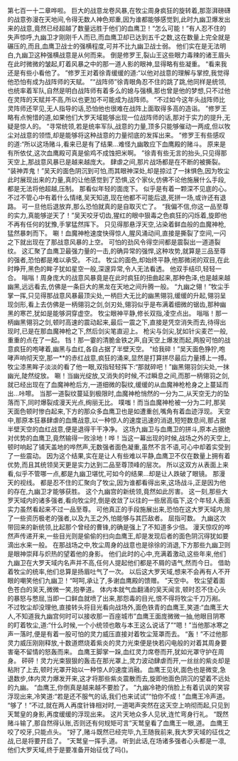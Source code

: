 第七百一十二章哗啦。
巨大的战意龙卷风暴,在牧尘周身疯狂的旋转着,那澎湃磅礴的战意弥漫在天地间,令得无数人神色郑重,因为谁都能够感觉到,此时九幽卫爆发出来的战意,竟然已经超越了数量远胜于他们的血鹰卫！“怎么可能！”有人忍不住的失声惊呼,九幽卫才刚刚千人而已,而血鹰卫却已达到五千之数,这在数量上完全就是碾压的,而且,血鹰卫战士的强横程度,可并不比九幽卫战士弱。
他们实在是无法明白,九幽卫这种强横战意是从何而来。
倒是修罗王,裂山王这些眼力毒辣的诸王眉头在此时微微的皱起,盯着风暴之中的那一道人影的眼神,显得略有些凝重。
“看来我还是有些小看他了。
”修罗王对着徐青缓缓的道:“以他对战意的理解与掌控,我觉得他恐怕有成为战阵师的天赋。
”“战阵师”徐青眼角忍不住的跳了跳,他同样是统领,也统率着军队,自然是明白战阵师有着多么的媳与强横,那也曾是他的梦想,只不过他在灵阵的天赋并不高,所以也更加不可能成为战阵师。
“不过如今这年头战阵师比灵阵师还罕见,无人指导的话,恐怕他也很难在战阵上面取得多高的造诣。
”修罗王略有点惋惜的道,如果他们大罗天域能够出现一位战阵师的话,那对于实力的提升,无疑是惊人的。
“寻常统领,若是统率军队,战意的力量,顶多只能够催动一两成,但以牧尘对战意的领悟,却是能够将这种战意的力量彻底的发挥出来。
”修罗王有些感叹的道:“所以这场赌斗,看来已是有了结果…难怪九幽敢应下血鹰殿的赌斗。
原来是有所依仗,这次血鹰殿可真是偷鸡不成蚀把米啊。
”徐青有些无言的抬头,只见得那天空上,那战意风暴已是越来越庞大。
肆虐之间,那片战场都是在不断的被撕裂。
“装神弄鬼！”吴天的面色阴沉到可怕,而其眼神深处,却是掠过了一抹惧色,因为牧尘此时展现出来的力量,真的让他感觉到了恐惧,这个家伙,仿佛不论他施展什么手段,都是无法将他超越,压制。
那看似年轻的面庞下。
似乎是有着一颗深不见底的心。
不过不管心中有着什么情绪,吴天知道,现在他都不可能后退,死拼一场,或许还有退路。
可一旦他后退放弃,那么恐怕就真的是自取灭亡了。
“我偏不信,你这一品至尊的实力,真能够逆天了！”吴天咬牙切齿,猩红的眼中狠毒之色疯狂的闪烁着,旋即他不再有任何的犹豫,手掌猛然挥下。
只见得那悬浮天空,沾染着鲜血般的血魔神枪,猛然暴刺而下。
唰！血魔神枪速度快得惊人,腥风涌动间,直接是撕裂了空间,一闪之下就出现在了那战意风暴的上空。
可怕的劲风令得空间都是震裂出一道道裂纹。
这汇聚了血鹰卫最强力量的一击,的确异常的强悍,这种攻势,就算是三品至尊的强者,恐怕都是难以承受。
不过。
牧尘的面色,却始终平静,他那微闭的双目,在此时睁开,黑色的眸子犹如星空一般,深邃异常,令人无法看透。
他双手结印,轻轻一合。
嗡嗡！周身庞大的战意风暴竟是在此时疯狂的扭曲起来,那种色泽,也是越来越幽黑,远远看去,仿佛是一条巨大的黑龙在天地之间升腾一般。
“九幽之翎！”牧尘手掌一挥,只见得那战意风暴最顶尖处,一柄巨大无比的幽黑翎羽,缓缓的升起,翎羽呈现剑形,看上去仿佛是一柄翎羽之剑,剑刃处,翎羽似乎是布满着细微的锯齿,那种幽黑的寒芒,犹如是能够洞穿虚空。
牧尘眼神平静,修长双指,凌空点出。
嗡嗡！那一柄幽黑翎羽之剑,顿时高速的震动起来,最后一震之下,直接是凭空消失而去,待得出现时,已是在那血魔神枪之下,然后剑尖笔直迎上。
枪尖与剑尖,犹如针尖麦芒一般,重重的点在了一起。
铛！那一霎的清脆金铁之声,自天空上爆发而起,两股可怕的战意疯狂的咆哮着,幽黑与血红,各自占据了半壁天空。
“给我碎！”吴天面色狰狞,咆哮声响彻天空,那一**的赤红战意,疯狂的涌来,显然是打算拼尽最后力量搏上一搏。
牧尘漆黑眸子淡淡的看了他一眼,双指轻轻挥下:“那就碎吧！”幽黑翎羽剑尖处,一抹幽光,陡然绽放。
唰！当幽光绽放,又消失的时候,不过瞬息之间,而那一柄翎羽之剑,就已经出现在了血魔神枪后方,一道细微的裂纹,缓缓的从血魔神枪枪身之上蔓延而出…咔嚓。
当那一道裂纹蔓延到极限时,血魔神枪悄然的一分为二,从天空无力的坠落而下,同时爆裂成漫天光点,绚丽无比。
噗嗤！而当血魔神枪被一分为二时,那吴天面色顿时惨白起来,下方的那众多血鹰卫也是如遭重创,嘴角有着血迹浮现。
天空中,那原本狂暴肆虐的血鹰战意,以一种惊人的速度迅速的消退,短短数息间,那占据半壁天空的血红战意,便是退得干干净净。
这场九幽卫与血鹰卫的拼斗,原本占据绝对优势的血鹰卫,竟然输得一败涂地！哗！当这一幕出现的时候,战场之外的天空上,顿时响起了铺天盖地的哗然声,无数强者面色凝重,虽然不言不语,可心中却着实受到了一些震动。
因为这个结果,实在是让人有些难以平静,血鹰卫不仅在数量上拥有着优势,而且其统领吴天更是实力达到二品至尊顶峰的层次。
所以这双方从表面上来看,似乎不管哪一点,都是九幽卫堪忧,可如今的结果…却是让人跌破了眼镜。
那漫天的视线。
都是忍不住的汇聚向了牧尘,因为谁都看得出来,这场战斗,正是因为他的存在,九幽卫才能够获胜。
这个九幽宫的新统领,竟然如此厉害。
这一刻,那些大罗天域内的诸多强者,看向牧尘时,倒是收敛了以往的一些居高临下,这个年轻人表面实力虽然看起来不过一品至尊。
可他真正的手段施展出来,恐怕在这大罗天域内,除了一些资历极老的强者,以及九王之外,怕能够与其匹敌者。
屈指可数。
九幽这次带回来的新统领,比起那个曾经的曹锋,的确是强上了不知道多少倍。
漫天惊叹的哗然声传递开来,一些目光则是偷偷的扫向血鹰王,却是发现后者的面色阴沉得犹如要滴出水来一般。
在那战场之中,牧尘周身的战意也是徐徐的消退,下方那些九幽卫则是眼神崇拜与炽热的望着他的身影。
他们此时的心中,充满着激动,这些年来,他们九幽卫在大罗天域内名声并不高,任何人提起他们都是不屑的语气,然而今日。
借助着牧尘的统率,他们总算是扬眉吐气了一次。
以后这大罗天域,想来不会再有人不开眼的嘲笑他们九幽卫！“呵呵,承让了,多谢血鹰殿的馈赠。
”天空中。
牧尘望着面色苍白的吴天,微微一笑,抱拳道。
体内本就气血翻涌的吴天闻言,顿时忍不住心头的暴怒与憋屈,当即一口鲜血就喷了出来,那怨毒的目光,恨不得将牧尘千刀万剐。
不过牧尘却没理他,直接转头将目光看向战场外,面色铁青的血鹰王,笑道:“血鹰王大人,不知道我九幽宫何时可以接收那一百座城市”血鹰王面庞微微一抽,他眼目阴寒的盯着牧尘,道:“什么时候,一个小统领也敢与本王这么说话了”“嗯！”当他那冰寒之声一落时,便是有着一股可怕的灵力威压直接对着牧尘笼罩而去。
“轰！”不过他那灵力威压刚刚释放,十数道燃烧着紫炎的灵力光束便是快若闪电般的对着其周身要害毫不留情的怒轰而来。
血鹰王脚掌一跺,血红灵力席卷而开,犹如光罩守护在周身。
砰砰！灵力光束狠狠的轰击在那光罩上,灵力波动肆虐而开,一丝丝的紫炎却是粘附了上去,顿时光罩开始以一种惊人的速度消融。
血鹰王见状,面色也是微变,急退数步,体内灵力爆发开来,这才将那些紫炎震散而去,旋即他面色阴沉的望着不远处的九幽。
“血鹰王,你倒真是越来越不要脸了。
”九幽冷艳的俏脸上有着讥讽的笑容浮现出来,冷笑道:“若是还不服气的话,我们也来试试”“怕你不成！”血鹰王冷声道。
“够了！”不过,就在两人再度针锋相对时,一道喝声突然在这天空上响彻而起,只见到天鹫皇的身影,再度缓缓的浮现出来。
这片天地众多人见状,连忙弯身行礼。
“既然赌斗输了,那自然得认账,否则还有何规矩可言”天鹫皇看了血鹰王一眼,道。
血鹰王咬了咬牙,只能点头。
“好了,赌斗既然已经完毕,九王随我前来,我大罗天域的征伐之战,已是将要开启了。
”天鹫皇一挥手,道。
听到此话,在场诸多强者心头都是一凛,他们大罗天域,终于是要准备开始征伐了吗()。
